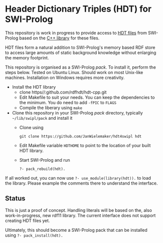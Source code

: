 # Header Dictionary Triples (HDT) for SWI-Prolog

This repository is work in progress to provide access to [HDT
files](http://www.rdfhdt.org/) from SWI-Prolog based on the [C++
library](https:github.com/rdfhdt/hdt-cpp.git) for these files.

HDT files form a natural addition to SWI-Prolog's memory based
RDF store to access large amounts of static background knowledge
without enlarging the memory footprint.

This repository is organised as a SWI-Prolog _pack_.  To install
it, perform the steps below.  Tested on Ubuntu Linux.  Should work
on most Unix-like machines.  Installation on Windows requires more
creativity.

  - Install the HDT library
    - clone https//:github.com/rdfhdt/hdt-cpp.git
    - Edit Makefile to suit your needs.  You can keep the
      dependencies to the minimum.  You do need to add
      `-fPIC` to `FLAGS`
    - Compile the liberary using `make`
  - Clone this repository in your SWI-Prolog _pack_ directory,
    typically `~/lib/swipl/pack` and install it
    - Clone using
      ```
      git clone https://github.com/JanWielemaker/hdt4swipl hdt
      ```
    - Edit Makefile variable `HDTHOME` to point to the location
      of your built HDT library.
    - Start SWI-Prolog and run

      ```
      ?- pack_rebuild(hdt).
      ```

If all worked out, you can now use `?- use_module(library(hdt)).`
to load the library. Please example the comments there to understand the
interface.

## Status

This is just a proof of concept. Handling literals will be based on the,
also work-in-progress, new rdf11 library. The current interface does not
support creating HDT files yet.

Ultimately, this should become a SWI-Prolog pack that can be installed
using `?- pack_install(hdt).`
